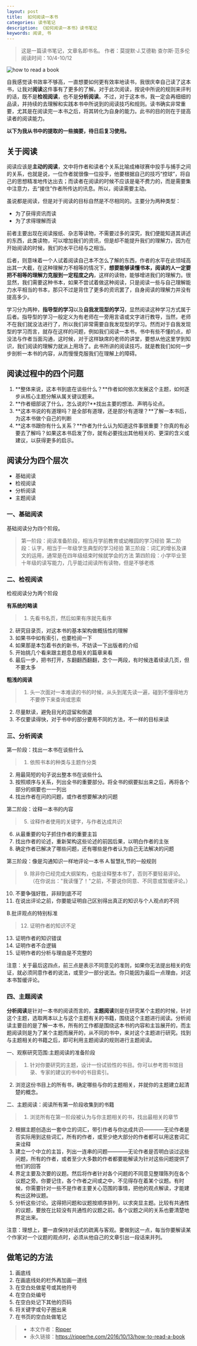 ```yaml
---
layout: post
title:  如何阅读一本书
categories: 读书笔记
description: 《如何阅读一本书》读书笔记
keywords: 阅读, 书
---
```


> 这是一篇读书笔记，文章名即书名。
> 作者：莫提默·J.艾德勒 查尔斯·范多伦
> 阅读时间：10/4-10/12

![how to read a book](http://upload-images.jianshu.io/upload_images/939125-92f0cab43cadf10b.jpg?imageMogr2/auto-orient/strip%7CimageView2/2/w/1240)

自我感觉读书效率不够高，一直想要如何更有效率地读书，我很庆幸自己读了这本书，让我对**阅读**这件事有了更多的了解。对于此次阅读，按说中所说的规则来评判的话，既不是**检视阅读**，也不是**分析阅读**。不过，对于这本书，我一定会再细细的品读，并持续的去理解和实践本书中所说到的阅读技巧和规则。读书确实非常重要，尤其是在阅读完一本书之后，将其转化为自身的能力。此书的目的则在于提高读者的阅读能力。

**以下为我从书中的提取的一些摘要，待日后复习使用。**

## 关于阅读

阅读应该是**主动的阅读**，文中将作者和读者个关系比喻成棒球赛中投手与捕手之间的关系，也就是说，一位作者就很像一位投手，他要根据自己的技巧“控球”，将自己的思想精准地传达出去；而读者在阅读的时候不应该是毫不费力的，而是需要集中注意力，去“接住”作者所传达的讯息。所以，阅读需要主动。

虽说都是阅读，但是对于阅读的目标自然是不尽相同的。主要分为两种类型：

* 为了获得资讯而读
* 为了求得理解而读

前者主要出现在阅读报纸、杂志等读物，不需要过多的深究，我们便能知道其讲述的东西，此类读物，可以增加我们的资讯，但是却不能提升我们的理解力，因为在开始阅读的时候，我们的水平已经与之相当。

后者，则意味着一个人试着阅读自己本不怎么了解的东西，作者的水平在此领域高出其一大截，在这种理解力不相等的情况下，**想要能够读懂书本，阅读的人一定要把不相等的理解力克服到一定程度之内**，这样的读物，能够增进我们的理解力。很显然，我们需要这种书本，如果不尝试着做这种阅读，只是阅读一些与自己理解能力水平相当的书本，那只不过是背住了更多的资讯罢了，自身阅读的理解力并没有提高多少。

学习分为两种，**指导型的学习**以及**自我发现型的学习**，显然阅读这种学习方式属于后者。指导型的学习一般定义为有老师在一旁用言语或文字进行教导，当然，老师不在我们就没法进行了，所以我们非常需要自我发现型的学习。然而对于自我发现型的学习而言，就存在这样的问题，例如我们阅读一本书，书中有些不懂的点，却没法与作者当面沟通，这时候，对于这样缺席的老师的讲堂，要想从他这里学到知识，我们阅读的理解力就派上用场了。此书所讲的阅读技巧，就是教我们如何一步步剖析一本书的内容，从而慢慢克服我们在理解上的障碍。

## 阅读过程中的四个问题

1. **整体来说，这本书到底在谈些什么？**作者如何依次发展这个主题，如何逐步从核心主题分解从属关键议题来。
2. **作者细部说了什么，怎么说的?**找出主要的想法、声明与论点。
3. **这本书说的有道理吗？是全部有道理，还是部分有道理？**了解一本书后，为这本书做个自己的判断
4. **这本书跟你有什么关系？**作者为什么认为知道这件事很重要？你真的有必要去了解吗？如果这本书启发了你，就有必要找出其他相关的、更深的含义或建议，以获得更多的启示。


## 阅读分为四个层次

* 基础阅读
* 检视阅读
* 分析阅读
* 主题阅读

### 一、基础阅读

基础阅读分为四个阶段。
>第一阶段：阅读准备阶段，相当月学前教育或幼稚园的学习经验
第二阶段：认字，相当于一年级学生典型的学习经验
第三阶段：词汇的增长及课文的运用，通常是在四年级结束时候就学会的方法
第四阶段：小学毕业至十年级的读写能力，几乎能过阅读所有读物，但是不够老练

### 二、检视阅读
检视阅读分为两个阶段

**有系统的略读**

>1. 先看书名页，然后如果有序就先看序
2. 研究目录页，对这本书的基本架构做概括性的理解
3. 如果书中如有索引，也要检阅一下
4. 如果那是本包着书衣的新书，不妨读一下出版者的介绍
5. 开始挑几个看来跟主题息息相关的篇章来看
6. 最后一步，把书打开，东翻翻西翻翻，念个一两段，有时候连着续读几页，但不要太多


**粗浅的阅读**

>1. 头一次面对一本难读的书的时候，从头到尾先读一遍，碰到不懂得地方不要停下来查询或思索
2. 尽量默读，避免目光的逗留和倒退
3. 不仅要读得快，对于书中的部分要用不同的方法，不一样的目标来读

### 三、分析阅读

第一阶段：找出一本书在谈些什么

>1. 依照书本的种类与主题作分类
2. 用最简短的句子说出整本书在谈些什么
3. 按照顺序与关系，列出全书的重要部分。将全书的纲要拟出来之后，再将各个部分的纲要也一一列出
4. 找出作者在问的问题，或作者想要解决的问题

第二阶段：诠释一本书的内容

>5. 诠释作者使用的关键字，与作者达成共识
6. 从最重要的句子抓住作者的重要主旨
7. 找出作者的论述，重新架构这些论述的前因后果，以明白作者的主张
8. 确定作者已解决了哪些问题，还有哪些是作者认为自己无法解决的问题

第三阶段：像是沟通知识一样地评论一本书
A.智慧礼节的一般规则

>9. 除非你已经完成大纲架构，也能诠释整本书了，否则不要轻易评论。（在你说出："我读懂了！"之前，不要说你同意、不同意或暂缓评论。）
10. 不要争强好胜，非辩到底不可
11. 在说出评论之前，你要能证明自己区别得出真正的知识与个人观点的不同

B.批评观点的特别标准

>12. 证明作者的知识不足
13. 证明作者的知识错误
14. 证明作者不合逻辑
15. 证明作者的分析与理由是不完整的

注意：关于最后这四点，前三点是表示不同意见的准则，如果你无法提出相关的佐证，就必须同意作者的说法，或至少一部分说法。你只能因为最后一点理由，对这本书暂缓评论。

### 四、主题阅读

**分析阅读**是针对一本书的阅读而言的，**主题阅读**则是在研究某个主题的时候，针对这个主题，选取两本以上与这个主题有关的书籍，围绕这个主题进行阅读。分析阅读主要目的是了解一本书，所有的工作都是围绕这本书的内容和主旨展开的，而主题阅读则是为了某个主题而展开的，从不同的书中，来对这个主题进行研究。找到与主题相关的书籍之后，即可利用主题阅读的规则进行主题阅读。

一、观察研究范围:主题阅读的准备阶段

>1. 针对你要研究的主题，设计一份试验性的书目。你可以参考图书馆目录、专家的建议的书中的书目索引。
2. 浏览这份书目上的所有书，确定哪些与你的主题相关，并就你的主题建立起清楚的概念。

二、主题阅读：阅读所有第一阶段收集到的书籍

>1. 浏览所有在第一阶段被认为与你主题相关的书，找出最相关的章节
2. 根据主题创造出一套中立的词汇，带引作者与你达成共识————无论作者是否实际用到这些词汇，所有的作者，或至少绝大部分的作者都可以用这套词汇来诠释
3. 建立一个中立的主旨，列出一连串的问题————无论作者是否明白谈过这些问题，所有的作者，或者至少大多数的作者都要能解读为针对这些问题提供了他们的回答
4. 界定主要及次要的议题。然后将作者针对各个问题的不同意见整理陈列在各个议题之旁。你要记住，各个作者之间或之中，不见得存在着某个议题。有时候，你需要针对一些不是作者主要关心范围的事情，把他的观点解读，才能建构出这种议题。
5. 分析这些讨论。这得把问题和议题按顺序排列，以求突显主题。比较有共通性的议题，要放在比较没有共通性的议题之前。各个议题之间的关系也要清楚地界定出来。

注意：理想上，要一直保持对话式的疏离与客观。要做到这一点，每当你要解读某个作家对一个议题的观点时，必须从他自己的文章引出一段话来并列。

## 做笔记的方法

1. 画底线
2. 在画底线处的栏外再加画一道线
3. 在空白处做星号或其他符号
4. 在空白处编号
5. 在空白处记下其他的页码
6. 将关键字或句子圈出来
7. 在书页的空白处做笔记

> * 本文作者：[Ripper](https://github.com/ripperhe)
> * 永久链接：<https://ripperhe.com/2016/10/13/how-to-read-a-book>
